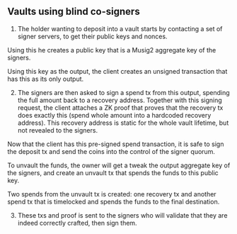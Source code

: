 ## Vaults using blind co-signers

1) The holder wanting to deposit into a vault starts by contacting a set of
signer servers, to get their public keys and nonces.

Using this he creates a public key that is a Musig2 aggregate key of the
signers.

Using this key as the output, the client creates an unsigned transaction that
has this as its only output.

2) The signers are then asked to sign a spend tx from this output, spending the
full amount back to a recovery address. Together with this signing request, the
client attaches a ZK proof that proves that the recovery tx does exactly this
(spend whole amount into a hardcoded recovery address). This recovery address
is static for the whole vault lifetime, but not revealed to the signers.

Now that the client has this pre-signed spend transaction, it is safe to sign
the deposit tx and send the coins into the control of the signer quorum.

To unvault the funds, the owner will get a tweak the output aggregate key of 
the signers, and create an unvault tx that spends the funds to this public key.

Two spends from the unvault tx is created: one recovery tx and another spend tx
that is timelocked and spends the funds to the final destination. 

3) These txs and proof is sent to the signers who will validate that they are
indeed correctly crafted, then sign them.
